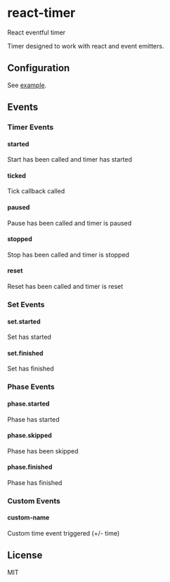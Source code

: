 # react-timer

React eventful timer

Timer designed to work with react and event emitters.

## Configuration

See [example](example/config.json).

## Events

### Timer Events

#### started

Start has been called and timer has started

#### ticked

Tick callback called

#### paused

Pause has been called and timer is paused

#### stopped

Stop has been called and timer is stopped

#### reset

Reset has been called and timer is reset

### Set Events

#### set.started

Set has started

#### set.finished

Set has finished

### Phase Events

#### phase.started

Phase has started

#### phase.skipped

Phase has been skipped

#### phase.finished

Phase has finished

### Custom Events

#### custom-name

Custom time event triggered (+/- time)

## License

MIT